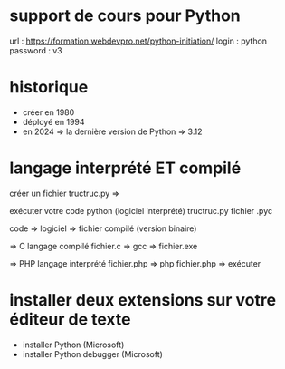 # support de cours pour Python

url : https://formation.webdevpro.net/python-initiation/
login : python
password : v3

# historique

- créer en 1980
- déployé en 1994
- en 2024 => la dernière version de Python => 3.12


# langage interprété ET compilé 

créer un fichier tructruc.py =>

exécuter votre code python (logiciel interprété) tructruc.py
fichier .pyc 

code => logiciel => fichier compilé (version binaire)

=> C langage compilé fichier.c => gcc => fichier.exe

=> PHP langage interprété fichier.php => php fichier.php => exécuter 

# installer deux extensions sur votre éditeur de texte

- installer Python (Microsoft)
- installer Python debugger (Microsoft)

